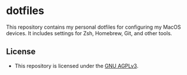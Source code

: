 # dotfiles

This repository contains my personal dotfiles for configuring my MacOS devices. It includes settings for Zsh, Homebrew, Git, and other tools.

## License

- This repository is licensed under the [GNU AGPLv3](https://github.com/barnes-c/dotfiles/blob/master/LICENSE).
